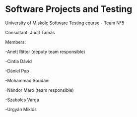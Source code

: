# Software Projects and Testing
University of Miskolc Software Testing course - Team N°5

Consultant: Judit Tamás

Members:

-Anett Ritter (deputy team responsible)

-Cintia Dávid

-Dániel Pap

-Mohammad Soudani

-Nándor Máró (team responsible)

-Szabolcs Varga

-Urgyán Miklós
